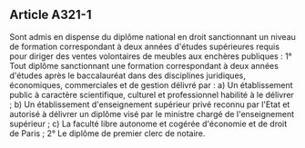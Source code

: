 Article A321-1
----
Sont admis en dispense du diplôme national en droit sanctionnant un niveau de
formation correspondant à deux années d'études supérieures requis pour diriger
des ventes volontaires de meubles aux enchères publiques : 1° Tout diplôme
sanctionnant une formation correspondant à deux années d'études après le
baccalauréat dans des disciplines juridiques, économiques, commerciales et de
gestion délivré par : a) Un établissement public à caractère scientifique,
culturel et professionnel habilité à le délivrer ; b) Un établissement
d'enseignement supérieur privé reconnu par l'Etat et autorisé à délivrer un
diplôme visé par le ministre chargé de l'enseignement supérieur ; c) La faculté
libre autonome et cogérée d'économie et de droit de Paris ; 2° Le diplôme de
premier clerc de notaire.

